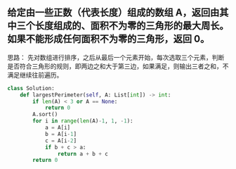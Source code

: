 给定由一些正数（代表长度）组成的数组 A，返回由其中三个长度组成的、面积不为零的三角形的最大周长。如果不能形成任何面积不为零的三角形，返回 0。  
---
思路：  先对数组进行排序，之后从最后一个元素开始，每次选取三个元素，判断是否符合三角形的规则，即两边之和大于第三边，如果满足，则输出三者之和，不满足继续往前遍历。  

```Python
class Solution:
    def largestPerimeter(self, A: List[int]) -> int:
        if len(A) < 3 or A == None:
            return 0
        A.sort()
        for i in range(len(A)-1, 1, -1):
            a = A[i]
            b = A[i-1]
            c = A[i-2]
            if b + c > a:
                return a + b + c
        return 0
```